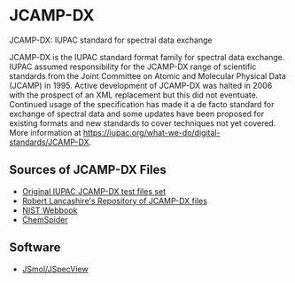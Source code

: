 # JCAMP-DX
JCAMP-DX: IUPAC standard for spectral data exchange 

JCAMP-DX is the IUPAC standard format family for spectral data exchange. IUPAC assumed responsibility for the JCAMP-DX range of scientific standards from the Joint Committee on Atomic and Molecular Physical Data (JCAMP) in 1995. Active development of JCAMP-DX was halted in 2006 with the prospect of an XML replacement but this did not eventuate. Continued usage of the specification has made it a de facto standard for exchange of spectral data and some updates have been proposed for existing formats and new standards to cover techniques not yet covered. More information at https://iupac.org/what-we-do/digital-standards/JCAMP-DX. 

## Sources of JCAMP-DX Files
* [Original IUPAC JCAMP-DX test files set](https://github.com/IUPAC/JCAMP-DX/blob/main/testdata.zip)
* [Robert Lancashire's Repository of JCAMP-DX files](http://wwwchem.uwimona.edu.jm/spectra/index.html) 
* [NIST Webbook](https://doi.org/10.18434/T4D303) 
* [ChemSpider](https://www.chemspider.com)

## Software
* [JSmol/JSpecView](https://sourceforge.net/projects/jmol/)

